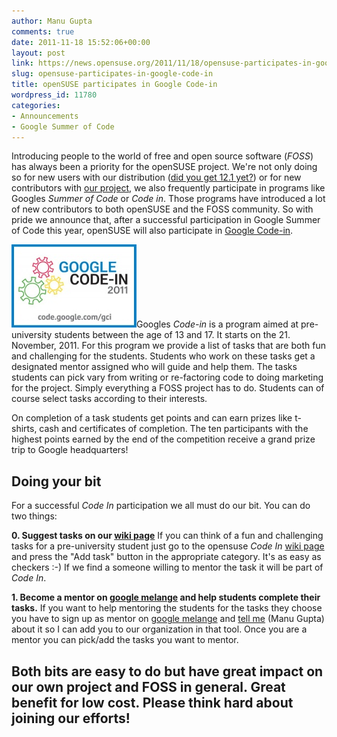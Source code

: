 ```yaml
---
author: Manu Gupta
comments: true
date: 2011-11-18 15:52:06+00:00
layout: post
link: https://news.opensuse.org/2011/11/18/opensuse-participates-in-google-code-in/
slug: opensuse-participates-in-google-code-in
title: openSUSE participates in Google Code-in
wordpress_id: 11780
categories:
- Announcements
- Google Summer of Code
---
```


Introducing people to the world of free and open source software (_FOSS_) has always been a priority for the openSUSE project. We're not only doing so for new users with our distribution ([did you get 12.1 yet?](http://news.opensuse.org/2011/11/16/opensuse-12-1-all-green/)) or for new contributors with [our project](http://en.opensuse.org/Portal:How_to_participate), we also frequently participate in programs like Googles _Summer of Code_ or _Code in_. Those programs have introduced a lot of new contributors to both openSUSE and the FOSS community. So with pride we announce that, after a successful participation in Google Summer of Code this year, openSUSE will also participate in [Google Code-in](http://google-melange.com/).
<!-- more -->
[![Code-in 2011 Logo](/wp-content/uploads/2011/11/200px-GCI.jpg)](http://www.google-melange.com/gci/homepage/google/gci2011)Googles _Code-in_ is a program aimed at pre-university students between the age of 13 and 17. It starts on the 21. November, 2011. For this program we provide a list of tasks that are both fun and challenging for the students. Students who work on these tasks get a designated mentor assigned who will guide and help them. The tasks students can pick vary from writing or re-factoring code to doing marketing for the project. Simply everything a FOSS project has to do. Students can of course select tasks according to their interests.

On completion of a task students get points and  can earn prizes like t-shirts, cash and certificates of completion. The  ten participants with the highest points earned by the end of the  competition receive a grand prize trip to Google headquarters!


## Doing your bit


For a successful _Code In_ participation we all must do our bit. You can do two things:

**0. Suggest tasks on our [wiki page](http://en.opensuse.org//openSUSE:GCI_Tasks)**
If you can think of a fun and challenging tasks for a pre-university student just go to the opensuse _Code In_ [wiki page](http://en.opensuse.org//openSUSE:GCI_Tasks) and press the "Add task" button in the appropriate category. It's as easy as checkers :-) If we find a someone willing to mentor the task it will be part of _Code In_.

**1. Become a mentor on [google melange](http://www.google-melange.com/gci/profile/google/gci2011) and help students complete their tasks.**
If you want to help mentoring the students for the tasks they choose you have to sign up as mentor on [google melange](http://www.google-melange.com/gci/profile/google/gci2011) and [tell me](mailto:manugupt1@gmail.com) (Manu Gupta) about it so I can add you to our organization in that tool. Once you are a mentor you can pick/add the tasks you want to mentor.


## Both bits are easy to do but have great impact on our own project and FOSS in general. Great benefit for low cost. Please think hard about joining our efforts!
